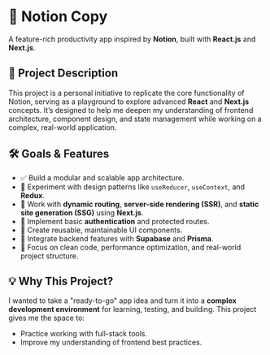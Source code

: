 # 🧠 Notion Copy

A feature-rich productivity app inspired by **Notion**, built with **React.js** and **Next.js**.

## 📌 Project Description

This project is a personal initiative to replicate the core functionality of Notion, serving as a playground to explore advanced **React** and **Next.js** concepts. It’s designed to help me deepen my understanding of frontend architecture, component design, and state management while working on a complex, real-world application.

## 🛠️ Goals & Features

- ✅ Build a modular and scalable app architecture.
- 🧪 Experiment with design patterns like `useReducer`, `useContext`, and **Redux**.
- 🔄 Work with **dynamic routing**, **server-side rendering (SSR)**, and **static site generation (SSG)** using **Next.js**.
- 🔐 Implement basic **authentication** and protected routes.
- 🧩 Create reusable, maintainable UI components.
- 📡 Integrate backend features with **Supabase** and **Prisma**.
- 🎯 Focus on clean code, performance optimization, and real-world project structure.

## 💡 Why This Project?

I wanted to take a "ready-to-go" app idea and turn it into a **complex development environment** for learning, testing, and building. This project gives me the space to:

- Practice working with full-stack tools.
- Improve my understanding of frontend best practices.
